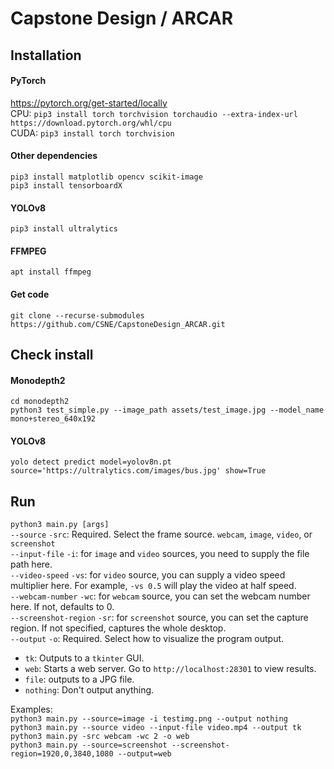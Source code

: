 # Capstone Design / ARCAR

## Installation
#### PyTorch
https://pytorch.org/get-started/locally  
CPU: `pip3 install torch torchvision torchaudio --extra-index-url https://download.pytorch.org/whl/cpu`  
CUDA: `pip3 install torch torchvision`
#### Other dependencies
`pip3 install matplotlib opencv scikit-image`  
`pip3 install tensorboardX`
#### YOLOv8
`pip3 install ultralytics`
#### FFMPEG
`apt install ffmpeg`
#### Get code
`git clone --recurse-submodules https://github.com/CSNE/CapstoneDesign_ARCAR.git`

## Check install
#### Monodepth2
`cd monodepth2`  
`python3 test_simple.py --image_path assets/test_image.jpg --model_name mono+stereo_640x192`

#### YOLOv8
`yolo detect predict model=yolov8n.pt source='https://ultralytics.com/images/bus.jpg' show=True`

## Run
`python3 main.py [args]`  
`--source` `-src`: Required. Select the frame source. `webcam`, `image`, `video`, or `screenshot`  
`--input-file` `-i`: for `image` and `video` sources, you need to supply the file path here.  
`--video-speed` `-vs`: for `video` source, you can supply a video speed multiplier here. For example, `-vs 0.5` will play the video at half speed.  
`--webcam-number` `-wc`: for `webcam` source, you can set the webcam number here. If not, defaults to 0.  
`--screenshot-region` `-sr`: for `screenshot` source, you can set the capture region. If not specified, captures the whole desktop.  
`--output` `-o`: Required. Select how to visualize the program output.  
- `tk`: Outputs to a `tkinter` GUI.
- `web`: Starts a web server. Go to `http://localhost:28301` to view results.
- `file`: outputs to a JPG file.
- `nothing`: Don't output anything.

Examples:  
`python3 main.py --source=image -i testimg.png --output nothing`  
`python3 main.py --source video --input-file video.mp4 --output tk`  
`python3 main.py -src webcam -wc 2 -o web`  
`python3 main.py --source=screenshot --screenshot-region=1920,0,3840,1080 --output=web`  
